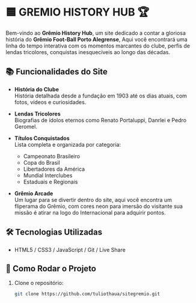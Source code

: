 # 🟦 GREMIO HISTORY HUB 🏆

Bem-vindo ao **Grêmio History Hub**, um site dedicado a contar a gloriosa história do **Grêmio Foot-Ball Porto Alegrense**, Aqui você encontrará uma linha do tempo interativa com os momentos marcantes do clube, perfis de lendas tricolores, conquistas inesquecíveis ao longo das décadas.

## 📚 Funcionalidades do Site

- **História do Clube**  
  História detalhada desde a fundação em 1903 até os dias atuais, com fotos, vídeos e curiosidades.

- **Lendas Tricolores**  
  Biografias de ídolos eternos como Renato Portaluppi, Danrlei e Pedro Geromel.

- **Títulos Conquistados**  
  Lista completa e organizada por categoria:
  - Campeonato Brasileiro
  - Copa do Brasil
  - Libertadores da América
  - Mundial Interclubes
  - Estaduais e Regionais

- **Grêmio Arcade**  
  Um lugar para se divertir dentro do site, aqui você encontra um fliperama do Grêmio, com cores neon para imersão do visitante sua missão é atirar na logo do Internacional para adquirir pontos.
  
## 🛠️ Tecnologias Utilizadas

- HTML5 / CSS3 / JavaScript / Git / Live Share

## 🚀 Como Rodar o Projeto 

1. Clone o repositório:
   ```bash
   git clone https://github.com/tuliothaua/sitegremio.git 
   ```
